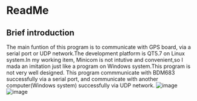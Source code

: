 # ReadMe
## Brief introduction
The main funtion of this program is to communicate with GPS board, via a serial port or UDP network.The development platform is QT5.7 on Linux system.In my working item, Minicom is not intutive and convenient,so I mada an imitation just like a program on Windows system.This program is not very well designed.
This program commmunicate with BDM683 successfully via a serial port, and communicate with another computer(Windows system) successfully via UDP network.
![image](https://github.com/yangyingle/SerialPorttAssistant/raw/master/image/test1.png)
![image](https://github.com/yangyingle/SerialPorttAssistant/raw/master/image/test2.png)
